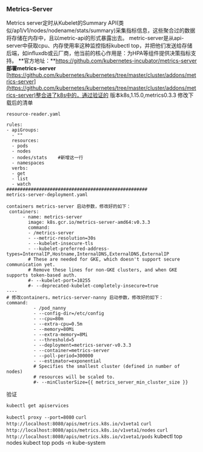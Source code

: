 
### **Metrics-Server**
Metrics server定时从Kubelet的Summary API(类似/ap1/v1/nodes/nodename/stats/summary)采集指标信息，这些聚合过的数据将存储在内存中，且以metric-api的形式暴露出去。
metric-server是从api-server中获取cpu、内存使用率这种监控指标kubectl top，并把他们发送给存储后端，如influxdb或云厂商，他当前的核心作用是：为HPA等组件提供决策指标支持。
**官方地址：**https://github.com/kubernetes-incubator/metrics-server
**部署metrics-server**
[https://github.com/kubernetes/kubernetes/tree/master/cluster/addons/metrics-server](https://github.com/kubernetes/kubernetes/tree/master/cluster/addons/metrics-server)整合进了k8s中的，通过验证的
版本k8s,1.15.0,metrics0.3.3
修改下载后的清单
```
resource-reader.yaml

rules:
- apiGroups:
  - ""
  resources:
  - pods
  - nodes
  - nodes/stats    #新增这一行
  - namespaces
  verbs:
  - get
  - list
  - watch
####################################################
metrics-server-deployment.yaml

containers metrics-server 启动参数，修改好的如下：
 containers:
      - name: metrics-server
        image: k8s.gcr.io/metrics-server-amd64:v0.3.3
        command:
        - /metrics-server
        - --metric-resolution=30s
        - --kubelet-insecure-tls
        - --kubelet-preferred-address-types=InternalIP,Hostname,InternalDNS,ExternalDNS,ExternalIP
        # These are needed for GKE, which doesn't support secure communication yet.
        # Remove these lines for non-GKE clusters, and when GKE supports token-based auth.
        #- --kubelet-port=10255
        #- --deprecated-kubelet-completely-insecure=true
----            
# 修改containers，metrics-server-nanny 启动参数，修改好的如下：
command:
          - /pod_nanny
          - --config-dir=/etc/config
          - --cpu=80m
          - --extra-cpu=0.5m
          - --memory=80Mi
          - --extra-memory=8Mi
          - --threshold=5
          - --deployment=metrics-server-v0.3.3
          - --container=metrics-server
          - --poll-period=300000
          - --estimator=exponential
          # Specifies the smallest cluster (defined in number of nodes)
          # resources will be scaled to.
          #- --minClusterSize={{ metrics_server_min_cluster_size }}
```

验证
~~~
kubectl get apiservices
~~~
`kubectl proxy --port=8080`
`curl http://localhost:8080/apis/metrics.k8s.io/v1veta1`
`curl http://localhost:8080/apis/metrics.k8s.io/v1veta1/nodes`
`curl http://localhost:8080/apis/metrics.k8s.io/v1veta1/pods`
kubectl top nodes
kubect top pods -n kube-system

